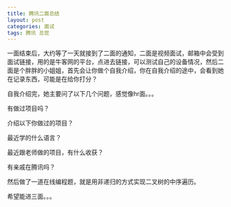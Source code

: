 ```yaml
---
title: 腾讯二面总结
layout: post
categories: 面试
tags: 腾讯 总觉
---
```

一面结束后，大约等了一天就接到了二面的通知，二面是视频面试，邮箱中会受到面试链接，用的是牛客网的平台，点进去链接，可以测试自己的设备情况，然后二面是个胖胖的小姐姐，首先会让你做个自我介绍，你在自我介绍的途中，会看到她在记录东西，可能是在给你打分？

自我介绍完，她主要问了以下几个问题，感觉像hr面。。。

有做过项目吗？

介绍以下你做过的项目？

最近学的什么语言？

最近跟老师做的项目，有什么收获？

有亲戚在腾讯吗？

然后做了一道在线编程题，就是用非递归的方式实现二叉树的中序遍历。



希望能进三面。。。
